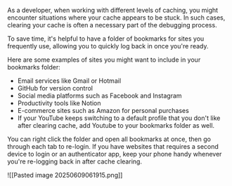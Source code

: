 As a developer, when working with different levels of caching, you might encounter situations where your cache appears to be stuck. In such cases, clearing your cache is often a necessary part of the debugging process.

To save time, it's helpful to have a folder of bookmarks for sites you frequently use, allowing you to quickly log back in once you're ready.

Here are some examples of sites you might want to include in your bookmarks folder:
- Email services like Gmail or Hotmail
- GitHub for version control
- Social media platforms such as Facebook and Instagram
- Productivity tools like Notion
- E-commerce sites such as Amazon for personal purchases
- If your YouTube keeps switching to a default profile that you don't like after clearing cache, add Youtube to your bookmarks folder as well.

You can right click the folder and open all bookmarks at once, then go through each tab to re-login. If you have websites that requires a second device to login or an authenticator app, keep your phone handy whenever you're re-logging back in after cache clearing.

![[Pasted image 20250609061915.png]]